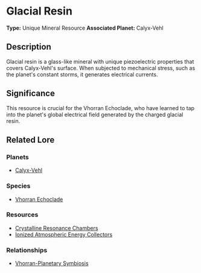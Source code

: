# Glacial Resin

**Type:** Unique Mineral Resource
**Associated Planet:** Calyx-Vehl

## Description
Glacial resin is a glass-like mineral with unique piezoelectric properties that covers Calyx-Vehl's surface. When subjected to mechanical stress, such as the planet's constant storms, it generates electrical currents.

## Significance
This resource is crucial for the Vhorran Echoclade, who have learned to tap into the planet's global electrical field generated by the charged glacial resin.

## Related Lore

### Planets
*   [Calyx-Vehl](/planets/calyx-vehl)

### Species
*   [Vhorran Echoclade](/species/vhorran_echoclade)

### Resources
*   [Crystalline Resonance Chambers](/resources/crystalline_resonance_chambers)
*   [Ionized Atmospheric Energy Collectors](/resources/ionized_atmospheric_energy_collectors)

### Relationships
*   [Vhorran-Planetary Symbiosis](/relationships/calyx_vehl_vhorran_planetary_symbiosis) 